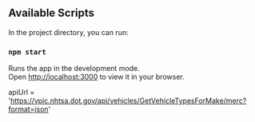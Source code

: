 ## Available Scripts

In the project directory, you can run:

### `npm start`

Runs the app in the development mode.\
Open [http://localhost:3000](http://localhost:3000) to view it in your browser.

apiUrl = 'https://vpic.nhtsa.dot.gov/api/vehicles/GetVehicleTypesForMake/merc?format=json'


